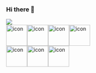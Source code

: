 ### Hi there 👋

<!--
**slobbie/slobbie** is a ✨ _special_ ✨ repository because its `README.md` (this file) appears on your GitHub profile.

Here are some ideas to get you started:

- 🔭 I’m currently working on ...
- 🌱 I’m currently learning ...
- 👯 I’m looking to collaborate on ...
- 🤔 I’m looking for help with ...
- 💬 Ask me about ...
- 📫 How to reach me: ...
- 😄 Pronouns: ...
- ⚡ Fun fact: ...
-->


<img src="https://capsule-render.vercel.app/api?type=waving&color=auto&height=300&section=header&text=capsule%20render&fontSize=90" />




<div style="display: flex; align-items: flex-start;"><img src="https://techstack-generator.vercel.app/js-icon.svg" alt="icon" width="57" height="57" /><img src="https://techstack-generator.vercel.app/ts-icon.svg" alt="icon" width="57" height="57" /><img src="https://techstack-generator.vercel.app/react-icon.svg" alt="icon" width="57" height="57" /><img src="https://techstack-generator.vercel.app/redux-icon.svg" alt="icon" width="57" height="57" /></div><div style="display: flex; align-items: flex-start;"><img src="https://techstack-generator.vercel.app/sass-icon.svg" alt="icon" width="57" height="57" /><img src="https://techstack-generator.vercel.app/github-icon.svg" alt="icon" width="57" height="57" /><img src="https://techstack-generator.vercel.app/prettier-icon.svg" alt="icon" width="57" height="57" /></div>

